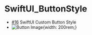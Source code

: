 # SwiftUI_ButtonStyle
 - [#16](https://www.youtube.com/watch?v=7j-aaNVX9MQ) SwiftUI Custom Button Style 
 - ![Button Image](https://user-images.githubusercontent.com/83416999/119266288-24137980-bc25-11eb-99d3-a4ec5fd7634b.png){width: 200rem;}
